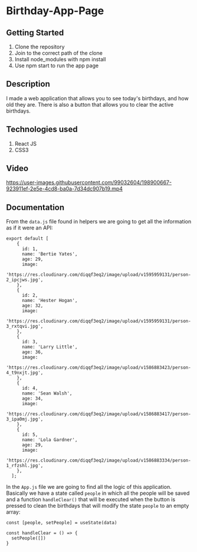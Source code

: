 # Birthday-App-Page

## Getting Started

1. Clone the repository
2. Join to the correct path of the clone
3. Install node_modules with npm install
4. Use npm start to run the app page

## Description

I made a web application that allows you to see today's birthdays, and how old they are. There is also a button that allows you to clear the active birthdays.

## Technologies used

1. React JS
2. CSS3

## Video

https://user-images.githubusercontent.com/99032604/198900667-923911ef-2e5e-4cd8-ba0a-7d34dc907b19.mp4

## Documentation

From the `data.js` file found in helpers we are going to get all the information as if it were an API:

```
export default [
    {
      id: 1,
      name: 'Bertie Yates',
      age: 29,
      image:
        'https://res.cloudinary.com/diqqf3eq2/image/upload/v1595959131/person-2_ipcjws.jpg',
    },
    {
      id: 2,
      name: 'Hester Hogan',
      age: 32,
      image:
        'https://res.cloudinary.com/diqqf3eq2/image/upload/v1595959131/person-3_rxtqvi.jpg',
    },
    {
      id: 3,
      name: 'Larry Little',
      age: 36,
      image:
        'https://res.cloudinary.com/diqqf3eq2/image/upload/v1586883423/person-4_t9nxjt.jpg',
    },
    {
      id: 4,
      name: 'Sean Walsh',
      age: 34,
      image:
        'https://res.cloudinary.com/diqqf3eq2/image/upload/v1586883417/person-3_ipa0mj.jpg',
    },
    {
      id: 5,
      name: 'Lola Gardner',
      age: 29,
      image:
        'https://res.cloudinary.com/diqqf3eq2/image/upload/v1586883334/person-1_rfzshl.jpg',
    },
  ];
```

In the `App.js` file we are going to find all the logic of this application. Basically we have a state called `people` in which all the people will be saved and a function `handleClear()` that will be executed when the button is pressed to clean the birthdays that will modify the state `people` to an empty array:

```
const [people, setPeople] = useState(data)

const handleClear = () => {
  setPeople([])
}
```
